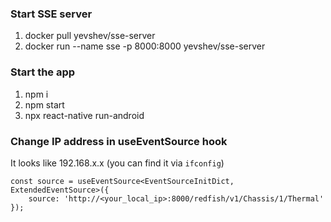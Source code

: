 ### Start SSE server
1. docker pull yevshev/sse-server
2. docker run --name sse -p 8000:8000 yevshev/sse-server

### Start the app
1. npm i
2. npm start
3. npx react-native run-android

### Change IP address in useEventSource hook
It looks like 192.168.x.x (you can find it via `ifconfig`)

```
const source = useEventSource<EventSourceInitDict, ExtendedEventSource>({
    source: 'http://<your_local_ip>:8000/redfish/v1/Chassis/1/Thermal'
});
```
